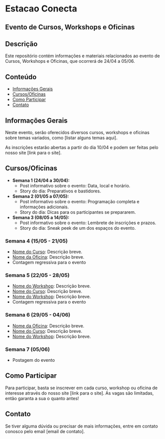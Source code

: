 # Estacao Conecta

## Evento de Cursos, Workshops e Oficinas

## Descrição
Este repositório contém informações e materiais relacionados ao evento de Cursos, Workshops e Oficinas, que ocorrerá de 24/04 a 05/06.

## Conteúdo
- [Informações Gerais](#informações-gerais)
- [Cursos/Oficinas](#cursosoficinas)
- [Como Participar](#como-participar)
- [Contato](#contato)

## Informações Gerais
Neste evento, serão oferecidos diversos cursos, workshops e oficinas sobre temas variados, como [listar alguns temas aqui].

As inscrições estarão abertas a partir do dia 10/04 e podem ser feitas pelo nosso site [link para o site].

## Cursos/Oficinas

- **Semana 1 (24/04 a 30/04):** 
  - Post informativo sobre o evento: Data, local e horário.
  - Story do dia: Preparativos e bastidores.
- **Semana 2 (01/05 a 07/05):** 
  - Post informativo sobre o evento: Programação completa e informações adicionais.
  - Story do dia: Dicas para os participantes se prepararem.
- **Semana 3 (08/05 a 14/05):** 
  - Post informativo sobre o evento: Lembrete de inscrições e prazos.
  - Story do dia: Sneak peek de um dos espaços do evento.


### Semana 4 (15/05 - 21/05)
- [Nome do Curso](link_para_mais_informações): Descrição breve.
- [Nome da Oficina](link_para_mais_informações): Descrição breve.
- Contagem regressiva para o evento

### Semana 5 (22/05 - 28/05)
- [Nome do Workshop](link_para_mais_informações): Descrição breve.
- [Nome do Curso](link_para_mais_informações): Descrição breve.
- [Nome do Workshop](link_para_mais_informações): Descrição breve.
- Contagem regressiva para o evento

### Semana 6 (29/05 - 04/06)
- [Nome da Oficina](link_para_mais_informações): Descrição breve.
- [Nome do Curso](link_para_mais_informações): Descrição breve.
- [Nome do Workshop](link_para_mais_informações): Descrição breve.

### Semana 7 (05/06)

- Postagem do evento 


## Como Participar
Para participar, basta se inscrever em cada curso, workshop ou oficina de interesse através do nosso site [link para o site]. As vagas são limitadas, então garanta a sua o quanto antes!

## Contato
Se tiver alguma dúvida ou precisar de mais informações, entre em contato conosco pelo email [email de contato].
